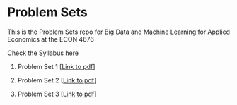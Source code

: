 # Problem Sets

This is the Problem Sets repo for Big Data and Machine Learning for Applied Economics at the ECON 4676

Check the Syllabus [here](https://github.com/ECON-4676-UNIANDES/Syllabus)

1. Problem Set 1 \[[Link to pdf](https://github.com/ECON-4676-UNIANDES/Problem_Sets/blob/master/Problem_Set1/Problem_Set_1.pdf)\]

2. Problem Set 2 \[[Link to pdf](https://github.com/ECON-4676-UNIANDES/Problem_Sets/blob/master/Problem_Set2/Problem_Set_2.pdf)\]

3. Problem Set 3 \[[Link to pdf](https://github.com/ECON-4676-UNIANDES/Problem_Sets/blob/master/Problem_Set3/Problem_Set_3.pdf)\]



